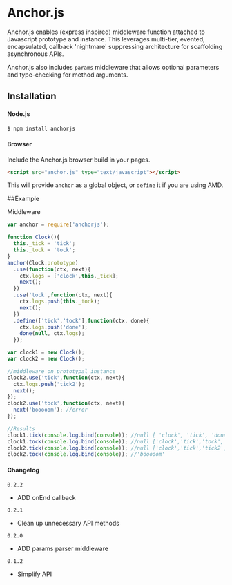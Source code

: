 # Anchor.js

Anchor.js enables (express inspired) middleware function attached to Javascript prototype and instance.
This leverages multi-tier, evented, encapsulated, callback 'nightmare' suppressing architecture
for scaffolding asynchronous APIs.

Anchor.js also includes `params` middleware that allows optional parameters and type-checking for method arguments.

## Installation

#### Node.js

```bash
$ npm install anchorjs
```

#### Browser

Include the Anchor.js browser build in your pages.
```html
<script src="anchor.js" type="text/javascript"></script>
```
This will provide `anchor` as a global object, or `define` it if you are using AMD.

##Example

Middleware

```js
var anchor = require('anchorjs');

function Clock(){
  this._tick = 'tick';
  this._tock = 'tock';
}
anchor(Clock.prototype)
  .use(function(ctx, next){
    ctx.logs = ['clock',this._tick];
    next();
  })
  .use('tock',function(ctx, next){
    ctx.logs.push(this._tock);
    next();
  })
  .define(['tick','tock'],function(ctx, done){
    ctx.logs.push('done');
    done(null, ctx.logs);
  });

var clock1 = new Clock();
var clock2 = new Clock();

//middleware on prototypal instance
clock2.use('tick',function(ctx, next){
  ctx.logs.push('tick2');
  next();
});
clock2.use('tock',function(ctx, next){
  next('booooom'); //error
});

//Results
clock1.tick(console.log.bind(console)); //null [ 'clock', 'tick', 'done' ]
clock1.tock(console.log.bind(console)); //null ['clock','tick','tock','done']
clock2.tick(console.log.bind(console)); //null ['clock','tick','tick2','done']
clock2.tock(console.log.bind(console)); //'booooom'
```
#### Changelog

`0.2.2`
- ADD onEnd callback

`0.2.1`
- Clean up unnecessary API methods

`0.2.0`
- ADD params parser middleware

`0.1.2`
- Simplify API
